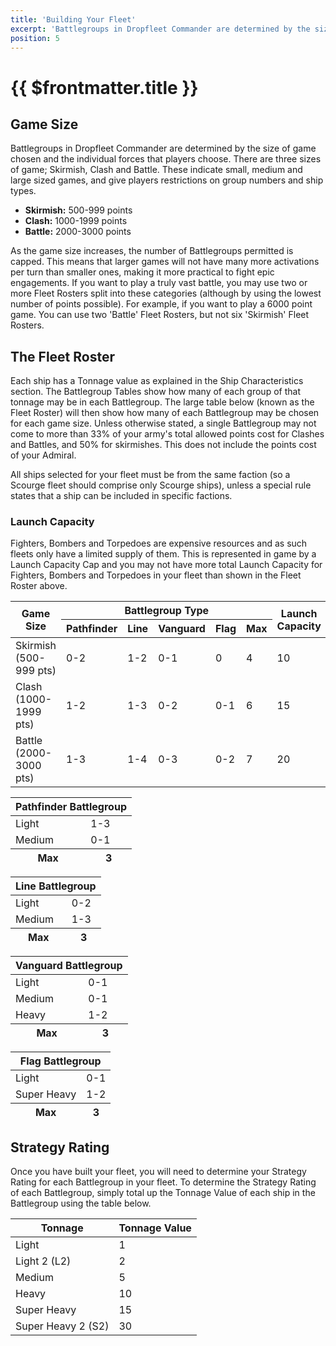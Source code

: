 ```yaml
---
title: 'Building Your Fleet'
excerpt: 'Battlegroups in Dropfleet Commander are determined by the size of game chosen and the individual forces that players choose.'
position: 5
---
```


# {{ $frontmatter.title }}

## Game Size

Battlegroups in Dropfleet Commander are determined by the size of game chosen and the individual forces that players choose. There are three sizes of game; Skirmish, Clash and Battle. These indicate small, medium and large sized games, and give players restrictions on group numbers and ship types.

* **Skirmish:** 500-999 points
* **Clash:** 1000-1999 points
* **Battle:** 2000-3000 points

As the game size increases, the number of Battlegroups permitted is capped. This means that larger games will not have many more activations per turn than smaller ones, making it more practical to fight epic engagements. If you want to play a truly vast battle, you may use two or more Fleet Rosters split into these categories (although by using the lowest number of points possible). For example, if you want to play a 6000 point game. You can use two 'Battle' Fleet Rosters, but not six 'Skirmish' Fleet Rosters.

## The Fleet Roster

Each ship has a Tonnage value as explained in the Ship Characteristics section. The Battlegroup Tables show how many of each group of that tonnage may be in each Battlegroup. The large table below (known as the Fleet Roster) will then show how many of each Battlegroup may be chosen for each game size. Unless otherwise stated, a single Battlegroup may not come to more than 33% of your army's total allowed points cost for Clashes and Battles, and 50% for skirmishes. This does not include the points cost of your Admiral.

All ships selected for your fleet must be from the same faction (so a Scourge fleet should comprise only Scourge ships), unless a special rule states that a ship can be included in specific factions.

### Launch Capacity

Fighters, Bombers and Torpedoes are expensive resources and as such fleets only have a limited supply of them. This is represented in game by a Launch Capacity Cap and you may not have more total Launch Capacity for Fighters, Bombers and Torpedoes in your fleet than shown in the Fleet Roster above.

<table>
  <thead>
    <tr>
    <th rowspan="2">Game Size</th>
    <th colspan="5">Battlegroup Type</th>
    <th rowspan="2">Launch Capacity</th>
    </tr>
    <tr>
    <th>Pathfinder</th>
    <th>Line</th>
    <th>Vanguard</th>
    <th>Flag</th>
    <th>Max</th>
    </tr>
  </thead>
  <tbody>
    <tr>
      <td>Skirmish (500-999 pts)</td>
      <td>0-2</td>
      <td>1-2</td>
      <td>0-1</td>
      <td>0</td>
      <td>4</td>
      <td>10</td>
    </tr>
    <tr>
      <td>Clash (1000-1999 pts)</td>
      <td>1-2</td>
      <td>1-3</td>
      <td>0-2</td>
      <td>0-1</td>
      <td>6</td>
      <td>15</td>
    </tr>
    <tr>
      <td>Battle (2000-3000 pts)</td>
      <td>1-3</td>
      <td>1-4</td>
      <td>0-3</td>
      <td>0-2</td>
      <td>7</td>
      <td>20</td>
    </tr>
  </tbody>
</table>

<table>
  <thead>
    <th colspan="2">Pathfinder Battlegroup</th>
  </thead>
  <tbody>
    <tr>
      <td>Light</td>
      <td>1-3</td>
    </tr>
    <tr>
      <td>Medium</td>
      <td>0-1</td>
    </tr>
  </tbody>
  <tfoot>
    <tr>
      <th>Max</th>
      <th>3</th>
    </tr>
  </tfoot>
</table>

<table>
  <thead>
    <th colspan="2">Line Battlegroup</th>
  </thead>
  <tbody>
    <tr>
      <td>Light</td>
      <td>0-2</td>
    </tr>
    <tr>
      <td>Medium</td>
      <td>1-3</td>
    </tr>
  </tbody>
  <tfoot>
    <tr>
      <th>Max</th>
      <th>3</th>
    </tr>
  </tfoot>
</table>

<table>
  <thead>
    <th colspan="2">Vanguard Battlegroup</th>
  </thead>
  <tbody>
    <tr>
      <td>Light</td>
      <td>0-1</td>
    </tr>
    <tr>
      <td>Medium</td>
      <td>0-1</td>
    </tr>
    <tr>
      <td>Heavy</td>
      <td>1-2</td>
    </tr>
  </tbody>
  <tfoot>
    <tr>
      <th>Max</th>
      <th>3</th>
    </tr>
  </tfoot>
</table>

<table>
  <thead>
    <th colspan="2">Flag Battlegroup</th>
  </thead>
  <tbody>
    <tr>
      <td>Light</td>
      <td>0-1</td>
    </tr>
    <tr>
      <td>Super Heavy</td>
      <td>1-2</td>
    </tr>
  </tbody>
  <tfoot>
    <tr>
      <th>Max</th>
      <th>3</th>
    </tr>
  </tfoot>
</table>

## Strategy Rating

Once you have built your fleet, you will need to determine your Strategy Rating for each Battlegroup in your fleet. To determine the Strategy Rating of each Battlegroup, simply total up the Tonnage Value of each ship in the Battlegroup using the table below.

<table>
  <thead>
    <th>Tonnage</th>
    <th>Tonnage Value</th>
  </thead>
  <tbody>
    <tr>
      <td>Light</td>
      <td>1</td>
    </tr>
    <tr>
      <td>Light 2 (L2)</td>
      <td>2</td>
    </tr>
    <tr>
      <td>Medium</td>
      <td>5</td>
    </tr>
    <tr>
      <td>Heavy</td>
      <td>10</td>
    </tr>
    <tr>
      <td>Super Heavy</td>
      <td>15</td>
    </tr>
    <tr>
      <td>Super Heavy 2 (S2)</td>
      <td>30</td>
    </tr>
  </tbody>
</table>
